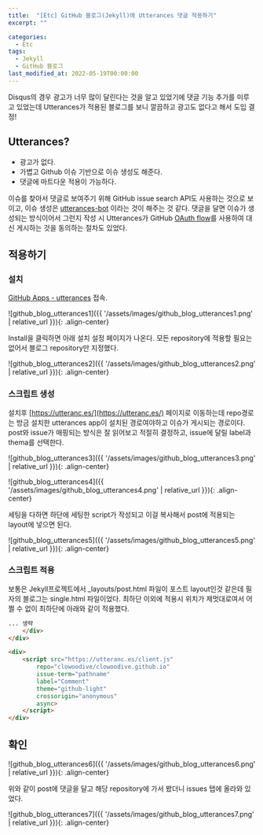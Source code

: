 ```yaml
---
title:  "[Etc] GitHub 블로그(Jekyll)에 Utterances 댓글 적용하기"
excerpt: ""

categories:
  - Etc
tags:
  - Jekyll
  - GitHub 블로그
last_modified_at: 2022-05-19T00:00:00
---
```



Disqus의 경우 광고가 너무 많이 달린다는 것을 알고 있었기에 댓글 기능 추가를 미루고 있었는데 Utterances가 적용된 블로그를 보니 깔끔하고 광고도 없다고 해서 도입 결정!

## Utterances?

- 광고가 없다.
- 가볍고 Github 이슈 기반으로 이슈 생성도 해준다.
- 댓글에 마트다운 적용이 가능하다.

이슈를 찾아서 댓글로 보여주기 위해 GitHub issue search API도 사용하는 것으로 보이고, 이슈 생성은 [utterances-bot](https://github.com/utterances-bot) 이라는 것이 해주는 것 같다. 댓글을 달면 이슈가 생성되는 방식이어서 그런지 작성 시 Utterances가 GitHub [OAuth flow](https://developer.github.com/v3/oauth/#web-application-flow)를 사용하여 대신 게시하는 것을 동의하는 절차도 있었다.

## 적용하기

### 설치

[GitHub Apps - utterances](https://github.com/apps/utterances) 접속.

![github_blog_utterances1]({{ '/assets/images/github_blog_utterances1.png' | relative_url }}){: .align-center}

Install을 클릭하면 아래 설치 설정 페이지가 나온다. 모든 repository에 적용할 필요는 없어서 블로그 repository만 지정했다.

![github_blog_utterances2]({{ '/assets/images/github_blog_utterances2.png' | relative_url }}){: .align-center}

### 스크립트 생성

설치후 [https://utteranc.es/](https://utteranc.es/) 페이지로 이동하는데 repo경로는 방금 설치한 utterances app이 설치된 경로여야하고 이슈가 게시되는 경로이다. 
post와 issue가 매핑되는 방식은 잘 읽어보고 적절히 결정하고, issue에 달릴 label과 thema를 선택한다.

![github_blog_utterances3]({{ '/assets/images/github_blog_utterances3.png' | relative_url }}){: .align-center}

![github_blog_utterances4]({{ '/assets/images/github_blog_utterances4.png' | relative_url }}){: .align-center}

세팅을 다하면 하단에 세팅한 script가 작성되고 이걸 복사해서 post에 적용되는 layout에 넣으면 된다.

![github_blog_utterances5]({{ '/assets/images/github_blog_utterances5.png' | relative_url }}){: .align-center}

### 스크립트 적용

보통은 Jekyll프로젝트에서 _layouts/post.html 파일이 포스트 layout인것 같은데 필자의 블로그는 single.html 파일이었다.
최하단 이외에 적용시 위치가 제멋대로여서 어쩔 수 없이 최하단에 아래와 같이 적용했다.

```html
... 생략
    </div>
</div>

<div>
    <script src="https://utteranc.es/client.js"
        repo="clowoodive/clowoodive.github.io"
        issue-term="pathname"
        label="Comment"
        theme="github-light"
        crossorigin="anonymous"
        async>
    </script>
</div>
```

## 확인

![github_blog_utterances6]({{ '/assets/images/github_blog_utterances6.png' | relative_url }}){: .align-center}

위와 같이 post에 댓글을 달고 해당 repository에 가서 봤더니 issues 탭에 올라와 있었다.

![github_blog_utterances7]({{ '/assets/images/github_blog_utterances7.png' | relative_url }}){: .align-center}
